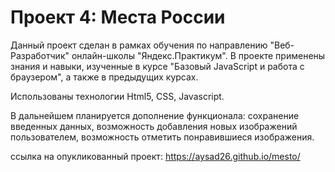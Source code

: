 # Проект 4: Места России

Данный проект сделан в рамках обучения по направлению "Веб-Разработчик" онлайн-школы "Яндекс.Практикум". В проекте применены знания и навыки, изученные в курсе "Базовый JavaScript и работа с браузером", а также в предыдущих курсах.

Использованы технологии Html5, CSS, Javascript. 

В дальнейшем планируется дополнение функционала: сохранение введенных данных, возможность добавления новых изображений пользователем, возможность отметить понравившиеся изображения.

ссылка на опукликованный проект: https://aysad26.github.io/mesto/




